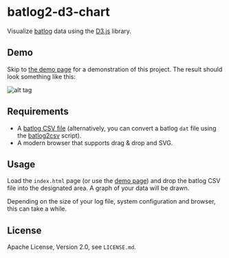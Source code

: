 # batlog2-d3-chart

Visualize [batlog][1] data using the [D3.js][2] library.

## Demo

Skip to [the demo page][5] for a demonstration of this project. The result should look something like this:

![alt tag](http://pietvandongen.github.io/batlog-d3-chart/images/example.png)

## Requirements

- A [batlog CSV file][4] (alternatively, you can convert a batlog `dat` file using the [batlog2csv][3] script).
- A modern browser that supports drag & drop and SVG.

## Usage

Load the `index.html` page (or use the [demo page][5]) and drop the batlog CSV file into the designated area. A graph of your data will be drawn.

Depending on the size of your log file, system configuration and browser, this can take a while.

## License

Apache License, Version 2.0, see `LICENSE.md`.

[1]: https://github.com/jradavenport/batlog
[2]: http://d3js.org/
[3]: https://github.com/pietvandongen/batlog2csv
[4]: https://github.com/pietvandongen/batlog-python
[5]: http://pietvandongen.github.io/batlog-d3-chart/